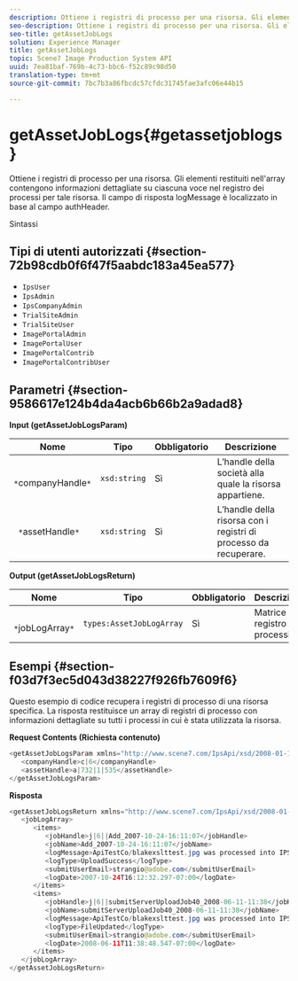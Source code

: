 ```yaml
---
description: Ottiene i registri di processo per una risorsa. Gli elementi restituiti nell'array contengono informazioni dettagliate su ciascuna voce nel registro dei processi per tale risorsa. Il campo di risposta logMessage è localizzato in base al campo authHeader.
seo-description: Ottiene i registri di processo per una risorsa. Gli elementi restituiti nell'array contengono informazioni dettagliate su ciascuna voce nel registro dei processi per tale risorsa. Il campo di risposta logMessage è localizzato in base al campo authHeader.
seo-title: getAssetJobLogs
solution: Experience Manager
title: getAssetJobLogs
topic: Scene7 Image Production System API
uuid: 7ea81baf-769b-4c73-bbc6-f52c89c98d50
translation-type: tm+mt
source-git-commit: 7bc7b3a86fbcdc57cfdc31745fae3afc06e44b15

---
```



# getAssetJobLogs{#getassetjoblogs}

Ottiene i registri di processo per una risorsa. Gli elementi restituiti nell&#39;array contengono informazioni dettagliate su ciascuna voce nel registro dei processi per tale risorsa. Il campo di risposta logMessage è localizzato in base al campo authHeader.

Sintassi

## Tipi di utenti autorizzati {#section-72b98cdb0f6f47f5aabdc183a45ea577}

* `IpsUser`
* `IpsAdmin`
* `IpsCompanyAdmin`
* `TrialSiteAdmin`
* `TrialSiteUser`
* `ImagePortalAdmin`
* `ImagePortalUser`
* `ImagePortalContrib`
* `ImagePortalContribUser`

## Parametri {#section-9586617e124b4da4acb6b66b2a9adad8}

**Input (getAssetJobLogsParam)**

| Nome | Tipo | Obbligatorio | Descrizione |
|---|---|---|---|
| ` *`companyHandle`*` | `xsd:string` | Sì | L’handle della società alla quale la risorsa appartiene. |
| ` *`assetHandle`*` | `xsd:string` | Sì | L’handle della risorsa con i registri di processo da recuperare. |

**Output (getAssetJobLogsReturn)**

| Nome | Tipo | Obbligatorio | Descrizione |
|---|---|---|---|
| ` *`jobLogArray`*` | `types:AssetJobLogArray` | Sì | Matrice registro processi. |

## Esempi {#section-f03d7f3ec5d043d38227f926fb7609f6}

Questo esempio di codice recupera i registri di processo di una risorsa specifica. La risposta restituisce un array di registri di processo con informazioni dettagliate su tutti i processi in cui è stata utilizzata la risorsa.

**Request Contents (Richiesta contenuto)**

```java
<getAssetJobLogsParam xmlns="http://www.scene7.com/IpsApi/xsd/2008-01-15">
   <companyHandle>c|6</companyHandle>
   <assetHandle>a|732|1|535</assetHandle>
</getAssetJobLogsParam>
```

**Risposta**

```java
<getAssetJobLogsReturn xmlns="http://www.scene7.com/IpsApi/xsd/2008-01-15">
   <jobLogArray>
      <items>
         <jobHandle>j|6||Add_2007-10-24-16:11:07</jobHandle>
         <jobName>Add_2007-10-24-16:11:07</jobName>
         <logMessage>ApiTestCo/blakexslttest.jpg was processed into IPS</logMessage>
         <logType>UploadSuccess</logType>
         <submitUserEmail>strangio@adobe.com</submitUserEmail>
         <logDate>2007-10-24T16:12:32.297-07:00</logDate>
      </items>
      <items>
         <jobHandle>j|6||submitServerUploadJob40_2008-06-11-11:38</jobHandle>
         <jobName>submitServerUploadJob40_2008-06-11-11:38</jobName>
         <logMessage>ApiTestCo/blakexslttest.jpg was processed into IPS.</logMessage>
         <logType>FileUpdated</logType>
         <submitUserEmail>strangio@adobe.com</submitUserEmail>
         <logDate>2008-06-11T11:38:48.547-07:00</logDate>
      </items>
   </jobLogArray>
</getAssetJobLogsReturn>
```

